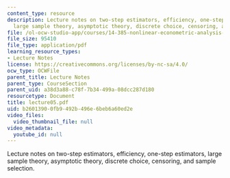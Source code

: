 ```yaml
---
content_type: resource
description: Lecture notes on two-step estimators, efficiency, one-step estimators,
  large sample theory, asymptotic theory, discrete choice, censoring, and sample selection.
file: /ol-ocw-studio-app/courses/14-385-nonlinear-econometric-analysis-fall-2007/b26013900fb9492b496e6beb6a60ed2e_lecture05.pdf
file_size: 95410
file_type: application/pdf
learning_resource_types:
- Lecture Notes
license: https://creativecommons.org/licenses/by-nc-sa/4.0/
ocw_type: OCWFile
parent_title: Lecture Notes
parent_type: CourseSection
parent_uid: a38d3a88-c78f-7b34-499a-08dcc287d180
resourcetype: Document
title: lecture05.pdf
uid: b2601390-0fb9-492b-496e-6beb6a60ed2e
video_files:
  video_thumbnail_file: null
video_metadata:
  youtube_id: null
---
```

Lecture notes on two-step estimators, efficiency, one-step estimators, large sample theory, asymptotic theory, discrete choice, censoring, and sample selection.